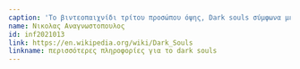 ```yaml
---
caption: 'Το βιντεοπαιχνίδι τρίτου προσώπου όψης, Dark souls σύμφωνα με την ιστοσελίδα gamesradar και τα βραβεία golden joystick το 2014 χαρακτηρίστηκε ως ένα από τα καλύτερα και πιο διασκεδαστικά βιντεοπαιχνίδια όλων των εποχών λόγο του πολύ υψηλού επιπέδου δυσκολίας του. Πιο συγκεκριμένα, αυτό που ξεχωρίζει το Dark souls από τα άλλα βιντεοπαιχνίδια είναι το γεγονός ότι δε προσφέρει στους χρήστες του, την επιλογή να αλλάξουν το επίπεδο της δυσκολίας, αλλά είναι αναγκασμένοι όλοι οι χρήστες του να παίξουν από την αρχή στο ίδιο επίπεδο.'
name: Νικολας Αναγνωστοπουλος 
id: inf2021013
link: https://en.wikipedia.org/wiki/Dark_Souls
linkname: περισσότερες πληροφορίες για το dark souls
---
```

